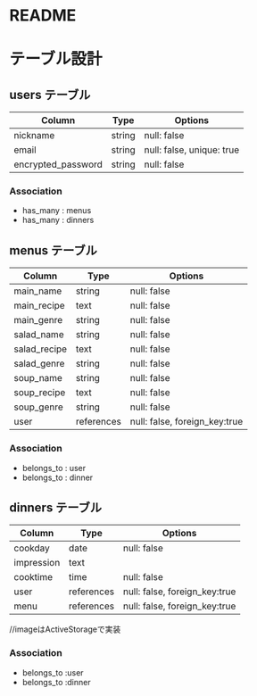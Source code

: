 # README

# テーブル設計

## users テーブル

| Column                | Type   | Options                   |
| --------------------- | ------ | ------------------------- |
| nickname              | string | null: false               |
| email                 | string | null: false, unique: true |
| encrypted_password    | string | null: false               |

### Association

- has_many   : menus
- has_many   : dinners


## menus テーブル

| Column       | Type       | Options                       |
| ------------ | ---------- | ----------------------------- |
| main_name    | string     | null: false                   |
| main_recipe  | text       | null: false                   |
| main_genre   | string     | null: false                   | 
| salad_name   | string     | null: false                   | 
| salad_recipe | text       | null: false                   | 
| salad_genre  | string     | null: false                   |
| soup_name    | string     | null: false                   | 
| soup_recipe  | text       | null: false                   |  
| soup_genre   | string     | null: false                   |
| user         | references | null: false, foreign_key:true |


### Association

- belongs_to : user
- belongs_to : dinner


## dinners テーブル

| Column     | Type       | Options                       |
| ---------- | ---------- | ----------------------------- |
| cookday    | date       | null: false                   |
| impression | text       |                               |
| cooktime   | time       | null: false                   |
| user       | references | null: false, foreign_key:true |
| menu       | references | null: false, foreign_key:true |

//imageはActiveStorageで実装

### Association

- belongs_to :user
- belongs_to :dinner





